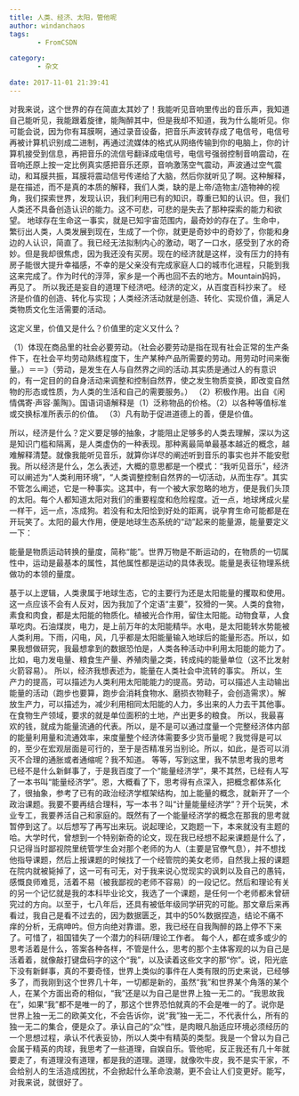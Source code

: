 ```yaml
---
title: 人类、经济、太阳，管他呢
author: windanchaos
tags: 
       - FromCSDN

category: 
       - 杂文

date: 2017-11-01 21:39:41
---
```

对我来说，这个世界的存在简直太其妙了！我能听见音响里传出的音乐声，我知道自己能听见，我能跟着旋律，能陶醉其中，但是我却不知道，我为什么能听见。你可能会说，因为你有耳膜啊，通过录音设备，把音乐声波转存成了电信号，电信号再被计算机识别成二进制，再通过流媒体的格式从网络传输到你的电脑上，你的计算机接受到信息，再把音乐的流信号翻译成电信号，电信号强弱控制音响震动，在音响还原上按一定比例真实感把音乐还原，音响激荡空气震动，声波通过空气震动，和耳膜共振，耳膜将震动信号传递给了大脑，然后你就听见了啊。这种解释，是在描述，而不是真的本质的解释，我们人类，缺的是上帝/造物主/造物神的视角，我们探索世界，发现认识，我们利用已有的知识，尊重已知的认识。但，我们人类还不具备创造认识的能力。这不可悲，可悲的是失去了那种探索的能力和欲望。
地球存在生命这一事实，就是已知宇宙范围内，最奇妙的存在了。生命中，繁衍出人类，人类发展到现在，生成了一个你，就更是奇妙中的奇妙了，你能和身边的人认识，简直了。我已经无法拟制内心的激动，喝了一口水，感受到了水的奇妙。但是我却很焦虑，因为我还没有买房。现在的经济就是这样，没有压力的持有房子能很大提升幸福感，不幸的是父亲没有完成家庭人口的城市化进程，只能到我这来完成了。作为时代的浮萍，家乡是一个再也回不去的地方。Mountain妈妈，再见了。
所以我还是妄自的道理下经济吧。经济的定义，从百度百科抄来了。
经济是价值的创造、转化与实现；人类经济活动就是创造、转化、实现价值，满足人类物质文化生活需要的活动。

这定义里，价值又是什么？价值里的定义又什么？

（1）体现在商品里的社会必要劳动。（社会必要劳动是指在现有社会正常的生产条件下，在社会平均劳动熟练程度下，生产某种产品所需要的劳动。用劳动时间来衡量。）＝＝》（劳动，是发生在人与自然界之间的活动.其实质是通过人的有意识的，有一定目的的自身活动来调整和控制自然界，使之发生物质变换，即改变自然物的形态或性质，为人类的生活和自己的需要服务。）
（2）积极作用。出自《闲情偶寄·声容·薰陶》。国语词语解释是（1）泛称物品的价格。（2）以各种等值标准或交换标准所表示的价值。
（3）凡有助于促进道德上的善，便是价值。

所以，经济是什么？定义要足够的抽象，才能阻止足够多的人类去理解，深以为这是知识门槛和隔离，是人类虚伪的一种表现。那种离最简单最基本越近的概念，越难解释清楚。就像我能听见音乐，就算你详尽的阐述听到音乐的事实也并不能安慰我。所以经济是什么，怎么表述，大概的意思都是一个模式：“我听见音乐”，经济可以阐述为“人类利用环境”，“人类调整控制自然界的一切活动，从而生存”。其实不管怎么阐述，它是一种事实。这其中，有一个被大家忽略的地方，便是我们头顶的太阳。每个人都知道太阳对我们的重要程度和危险程度。近一点，地球烤成火星一样干，远一点，冻成狗。若没有和太阳恰到好处的距离，说孕育生命可能都是在开玩笑了。太阳的最大作用，便是地球生态系统的“动”起来的能量源，能量要定义一下：

能量是物质运动转换的量度，简称“能”。世界万物是不断运动的，在物质的一切属性中，运动是最基本的属性，其他属性都是运动的具体表现。能量是表征物理系统做功的本领的量度。

基于以上逻辑，人类隶属于地球生态，它的主要行为还是太阳能量的攫取和使用。这一点应该不会有人反对，因为我加了个定语“主要”，狡猾的一笑。人类的食物，素食和肉食，都是太阳能的物质化。植被光合作用，留住太阳能。动物食草，人食草吃肉。石油煤炭，电力，是上前万年的太阳能精华。水电，是太阳能转水势能被人类利用。下雨，闪电，风，几乎都是太阳能量输入地球后的能量形态。所以，如果我想做研究，我最想拿到的数据恐怕是，人类各种活动中利用太阳能的能力了。比如，电力发电量、粮食生产量、养殖肉量之类，转成纯的能量单位（这不比发射火箭容易）。
所以，经济我想表述为，能量在人类社会中流转的事实。
所以，生产力的提高，可以描述为人类利用太阳能能力的提高。劳动，可以描述人主动输出能量的活动（跑步也要算，跑步会消耗食物水、磨损衣物鞋子，会创造需求）。解放生产力，可以描述为，减少利用相同太阳能的人力，多出来的人力去干其他事。在食物生产领域，要求的就是单位面积的土地，产出更多的粮食。
所以，我最喜欢的钱，就成为能量流通的代表。所以，是不是可以通过度量一个完整经济体内部的能量利用量和流通效率，来度量整个经济体需要多少货币量呢？我觉得是可以的，至少在宏观层面是可行的，至于是否精准另当别论。所以，如此，是否可以消灭不合理的通胀或者通缩呢？我不知道。
等等，写到这里，我不禁思考我的思考已经不是什么新鲜事了，于是我百度了一个“能量经济学”，果不其然，已经有人写了一本书叫“能量经济学”。恩，大概看了下，思考得有点深入，把概念都体系化了，很抽象，参考了已有的政治经济学框架结构，加上能量的概念，就新开了一个政治课题。我要不要再结合理科，写一本书？叫“计量能量经济学”？开个玩笑，术业专工，我要养活自己和家庭的。既然有了一个能量经济学的概念在那我的思考就暂停到这了。以后想写了再写出来玩。说起理论，又跑题一下，本来就没有主题的哈。大学时代，曾想到一个特别新奇的论文，现在我已经想不起来课题是什么了，只记得当时鄙视院里统管学生会对那个老师的为人（主要是官僚气息），并不想找他指导课题，然后上报课题的时候找了一个经管院的美女老师，自然我上报的课题在院内就被毙掉了，这一可有可无，对于我来说心觉现实的讽刺以及自己的愚钝，感慨良师难觅，活着不易（被我鄙视的老师不容易）的一段记忆。然后和理论有关的另一个记忆就是我的本科毕业论文，我选了一个课题，是任何一个老师都未曾研究过的方向。以至于，七八年后，还具有被低年级同学研究的可能。那文章后来再看过，我自己是看不过去的，因为数据匮乏，其中的50%数据捏造，结论不痛不痒的分析，无病呻吟。但方向绝对靠谱。恩，我已经在自我陶醉的路上停不下来了。可惜了，祖国错失了一个潜力的科研/理论工作者。
每个人，都在或多或少的思考活着是什么，答案各种各样，不管是什么，思考的那个主体客观的以为自己是活着着，就像敲打键盘码字的这个“我”，以及读着这些文字的那“你”。说，阳光底下没有新鲜事，真的不要奇怪，世界上类似的事件在人类有限的历史来说，已经够多了，而我刚到这个世界几十年，一切都是新的，虽然“我”和世界某个角落的某个人，在某个方面出奇的相似，“我”还是以为自己是世界上独一无二的。“我思故我在”，如果“我”都不是唯一的了，那这个世界恐怕就真的不会是唯一的了。说你是世界上独一无二的欧美文化，不会告诉你，说“我”独一无二，不代表什么，所有的独一无二的集合，便是众了。承认自己的“众”性，是肉眼凡胎适应环境必须经历的一个思想过程，承认不代表妥协，所以人类中有精英的类型。我是一个曾以为自己会属于精英的肉球，我思考了一些道理，自娱自乐。管他呢，反正我还有几十年就要走了，有道理没有道理，都是我的道理。道理，就像吹牛皮，我不是实干家，不会给别人的生活造成困扰，不会掀起什么革命浪潮，更不会让人们变更好。能写，对我来说，就很好了。
